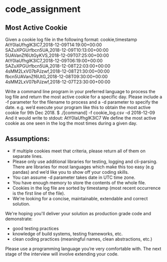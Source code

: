 # code_assignment
## Most Active Cookie
Given a cookie log file in the following format:
cookie,timestamp  
AtY0laUfhglK3lC7,2018-12-09T14:19:00+00:00  
SAZuXPGUrfbcn5UA,2018-12-09T10:13:00+00:00  
5UAVanZf6UtGyKVS,2018-12-09T07:25:00+00:00  
AtY0laUfhglK3lC7,2018-12-09T06:19:00+00:00  
SAZuXPGUrfbcn5UA,2018-12-08T22:03:00+00:00  
4sMM2LxV07bPJzwf,2018-12-08T21:30:00+00:00  
fbcn5UAVanZf6UtG,2018-12-08T09:30:00+00:00  
4sMM2LxV07bPJzwf,2018-12-07T23:30:00+00:00  

Write a command line program in your preferred language to process the log file and return the most active
cookie for a specific day. Please include a -f parameter for the filename to process and a -d parameter to
specify the date.
e.g. we’d execute your program like this to obtain the most active cookie for 9th Dec 2018.
$ ./[command] -f cookie_log.csv -d 2018-12-09
And it would write to stdout:
AtY0laUfhglK3lC7
We define the most active cookie as one seen in the log the most times during a given day.

## Assumptions:
* If multiple cookies meet that criteria, please return all of them on separate lines.
* Please only use additional libraries for testing, logging and cli-parsing. There are libraries for most
  languages which make this too easy (e.g pandas) and we’d like you to show off your coding skills.
* You can assume -d parameter takes date in UTC time zone.
* You have enough memory to store the contents of the whole file.
* Cookies in the log file are sorted by timestamp (most recent occurrence is the first line of the file).
* We're looking for a concise, maintainable, extendable and correct solution. 

We're hoping you'll deliver your solution as production grade code and demonstrate:
* good testing practices
* knowledge of build systems, testing frameworks, etc.
* clean coding practices (meaningful names, clean abstractions, etc.)

Please use a programming language you’re very comfortable with. The next stage of the interview
will involve extending your code.
